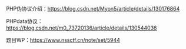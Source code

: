 PHP伪协议介绍：https://blog.csdn.net/Myon5/article/details/130176864

PHPdata协议：https://blog.csdn.net/m0_73720136/article/details/130544036

题目WP：https://www.nssctf.cn/note/set/5944